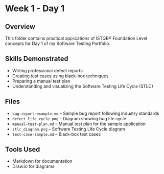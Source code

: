 # Week 1 - Day 1

## Overview
This folder contains practical applications of ISTQB® Foundation Level concepts for Day 1 of my Software Testing Portfolio.

## Skills Demonstrated
- Writing professional defect reports
- Creating test cases using black-box techniques
- Preparing a manual test plan
- Understanding and visualizing the Software Testing Life Cycle (STLC)

## Files
- `bug-report-example.md` – Sample bug report following industry standards
- `defect_life_cycle.png` – Diagram showing bug life cycle
- `manual-test-plan.md` – Manual test plan for the sample application
- `stlc_diagram.png` – Software Testing Life Cycle diagram
- `test-case-sample.md` – Black-box test cases

## Tools Used
- Markdown for documentation
- Draw.io for diagrams
